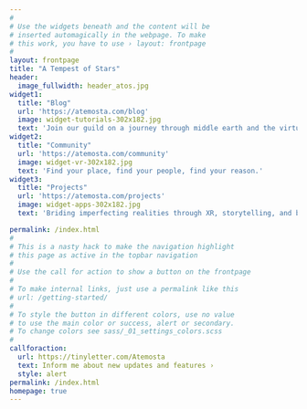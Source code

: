 ```yaml
---
#
# Use the widgets beneath and the content will be
# inserted automagically in the webpage. To make
# this work, you have to use › layout: frontpage
#
layout: frontpage
title: "A Tempest of Stars"
header:
  image_fullwidth: header_atos.jpg
widget1:
  title: "Blog"
  url: 'https://atemosta.com/blog'
  image: widget-tutorials-302x182.jpg
  text: 'Join our guild on a journey through middle earth and the virtual unknown.'
widget2:
  title: "Community"
  url: 'https://atemosta.com/community'
  image: widget-vr-302x182.jpg
  text: 'Find your place, find your people, find your reason.'
widget3:
  title: "Projects"
  url: 'https://atemosta.com/projects'
  image: widget-apps-302x182.jpg
  text: 'Briding imperfecting realities through XR, storytelling, and blockchain.'

permalink: /index.html
#
# This is a nasty hack to make the navigation highlight
# this page as active in the topbar navigation
#
# Use the call for action to show a button on the frontpage
#
# To make internal links, just use a permalink like this
# url: /getting-started/
#
# To style the button in different colors, use no value
# to use the main color or success, alert or secondary.
# To change colors see sass/_01_settings_colors.scss
#
callforaction:
  url: https://tinyletter.com/Atemosta
  text: Inform me about new updates and features ›
  style: alert
permalink: /index.html
homepage: true
---
```

